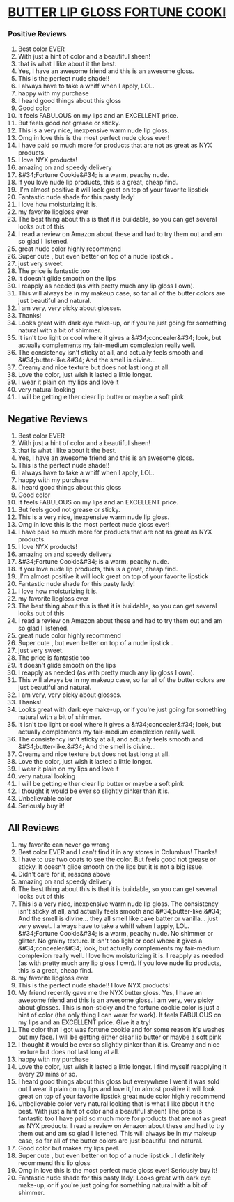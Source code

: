# [BUTTER LIP GLOSS FORTUNE COOKI](https://products.checkmycream.com/products/BUTTER-LIP-GLOSS-FORTUNE-COOKI.html)

### Positive Reviews

<ol>
      <li>Best color EVER</li>
      <li>With just a hint of color and a beautiful sheen!  </li>
      <li>that is what I like about it the best.  </li>
      <li>Yes, I have an awesome friend and this is an awesome gloss.</li>
      <li>This is the perfect nude shade!!</li>
      <li>I always have to take a whiff when I apply, LOL.</li>
      <li>happy with my purchase</li>
      <li>I heard good things about this gloss</li>
      <li>Good color</li>
      <li>It feels FABULOUS on my lips and an EXCELLENT price.</li>
      <li>But feels good not grease or sticky.</li>
      <li>This is a very nice, inexpensive warm nude lip gloss.</li>
      <li>Omg in love this is the most perfect nude gloss ever!</li>
      <li>I have paid so much more for products that are not as great as NYX products.  </li>
      <li>I love NYX products!</li>
      <li>amazing on and speedy delivery</li>
      <li>&amp;#34;Fortune Cookie&amp;#34; is a warm, peachy nude.</li>
      <li>If you love nude lip products, this is a great, cheap find.</li>
      <li>,I&#x27;m almost positive it will look great on top of your favorite lipstick</li>
      <li>Fantastic nude shade for this pasty lady!</li>
      <li>I love how moisturizing it is.</li>
      <li>my favorite lipgloss ever</li>
      <li>The best thing about this is that it is buildable, so you can get several looks out of this</li>
      <li>I read a review on Amazon about these and had to try them out and am so glad I listened.  </li>
      <li>great nude color highly recommend</li>
      <li>Super cute , but even better on top of a nude lipstick .</li>
      <li>just very sweet.</li>
      <li>The price is fantastic too</li>
      <li>It doesn&#x27;t glide smooth on the lips</li>
      <li>I reapply as needed (as with pretty much any lip gloss I own).</li>
      <li>This will always be in my makeup case, so far all of the butter colors are just beautiful and natural.</li>
      <li>I am very, very picky about glosses.</li>
      <li>Thanks!</li>
      <li>Looks great with dark eye make-up, or if you&#x27;re just going for something natural with a bit of shimmer.</li>
      <li>It isn&#x27;t too light or cool where it gives a &amp;#34;concealer&amp;#34; look, but actually complements my fair-medium complexion really well.</li>
      <li>The consistency isn&#x27;t sticky at all, and actually feels smooth and &amp;#34;butter-like.&amp;#34; And the smell is divine...</li>
      <li>Creamy and nice texture but does not last long at all.</li>
      <li>Love the color, just wish it lasted a little longer.</li>
      <li>I wear it plain on my lips and love it</li>
      <li>very natural looking</li>
      <li>I will be getting either clear lip butter or maybe a soft pink</li>
</ol>


<h2>Negative Reviews</h2>
<ol>
<li> Best color EVER</li>
<li> With just a hint of color and a beautiful sheen!  </li>
<li> that is what I like about it the best.  </li>
<li> Yes, I have an awesome friend and this is an awesome gloss.</li>
<li> This is the perfect nude shade!!</li>
<li> I always have to take a whiff when I apply, LOL.</li>
<li> happy with my purchase</li>
<li> I heard good things about this gloss</li>
<li> Good color</li>
<li> It feels FABULOUS on my lips and an EXCELLENT price.</li>
<li> But feels good not grease or sticky.</li>
<li> This is a very nice, inexpensive warm nude lip gloss.</li>
<li> Omg in love this is the most perfect nude gloss ever!</li>
<li> I have paid so much more for products that are not as great as NYX products.  </li>
<li> I love NYX products!</li>
<li> amazing on and speedy delivery</li>
<li> &amp;#34;Fortune Cookie&amp;#34; is a warm, peachy nude.</li>
<li> If you love nude lip products, this is a great, cheap find.</li>
<li> ,I&#x27;m almost positive it will look great on top of your favorite lipstick</li>
<li> Fantastic nude shade for this pasty lady!</li>
<li> I love how moisturizing it is.</li>
<li> my favorite lipgloss ever</li>
<li> The best thing about this is that it is buildable, so you can get several looks out of this</li>
<li> I read a review on Amazon about these and had to try them out and am so glad I listened.  </li>
<li> great nude color highly recommend</li>
<li> Super cute , but even better on top of a nude lipstick .</li>
<li> just very sweet.</li>
<li> The price is fantastic too</li>
<li> It doesn&#x27;t glide smooth on the lips</li>
<li> I reapply as needed (as with pretty much any lip gloss I own).</li>
<li> This will always be in my makeup case, so far all of the butter colors are just beautiful and natural.</li>
<li> I am very, very picky about glosses.</li>
<li> Thanks!</li>
<li> Looks great with dark eye make-up, or if you&#x27;re just going for something natural with a bit of shimmer.</li>
<li> It isn&#x27;t too light or cool where it gives a &amp;#34;concealer&amp;#34; look, but actually complements my fair-medium complexion really well.</li>
<li> The consistency isn&#x27;t sticky at all, and actually feels smooth and &amp;#34;butter-like.&amp;#34; And the smell is divine...</li>
<li> Creamy and nice texture but does not last long at all.</li>
<li> Love the color, just wish it lasted a little longer.</li>
<li> I wear it plain on my lips and love it</li>
<li> very natural looking</li>
<li> I will be getting either clear lip butter or maybe a soft pink</li>
<li> I thought it would be ever so slightly pinker than it is.</li>
<li> Unbelievable color</li>
<li> Seriously buy it!</li>
</ol>

<h2>All Reviews</h2>

<ol>
    <li> my favorite can never go wrong</li>
    <li> Best color EVER and I can&#x27;t find it in any stores in Columbus! Thanks!</li>
    <li> I have to use two coats to see the color. But feels good not grease or sticky. It doesn&#x27;t glide smooth on the lips but it is not a big issue.</li>
    <li> Didn&#x27;t care for it, reasons above</li>
    <li> amazing on and speedy delivery</li>
    <li> The best thing about this is that it is buildable, so you can get several looks out of this</li>
    <li> This is a very nice, inexpensive warm nude lip gloss. The consistency isn&#x27;t sticky at all, and actually feels smooth and &amp;#34;butter-like.&amp;#34; And the smell is divine... they all smell like cake batter or vanilla... just very sweet. I always have to take a whiff when I apply, LOL. &amp;#34;Fortune Cookie&amp;#34; is a warm, peachy nude. No shimmer or glitter. No grainy texture. It isn&#x27;t too light or cool where it gives a &amp;#34;concealer&amp;#34; look, but actually complements my fair-medium complexion really well. I love how moisturizing it is. I reapply as needed (as with pretty much any lip gloss I own). If you love nude lip products, this is a great, cheap find.</li>
    <li> my favorite lipgloss ever</li>
    <li> This is the perfect nude shade!! I love NYX products!</li>
    <li> My friend recently gave me the NYX butter gloss. Yes, I have an awesome friend and this is an awesome gloss. I am very, very picky about glosses. This is non-sticky and the fortune cookie color is just a hint of color (the only thing I can wear for work). It feels FABULOUS on my lips and an EXCELLENT price. Give it a try!</li>
    <li> The color that I got was fortune cookie and for some reason it&#x27;s washes out my face. I will be getting either clear lip butter or maybe a soft pink</li>
    <li> I thought it would be ever so slightly pinker than it is. Creamy and nice texture but does not last long at all.</li>
    <li> happy with my purchase</li>
    <li> Love the color, just wish it lasted a little longer. I find myself reapplying it every 20 mins or so.</li>
    <li> I heard good things about this gloss but everywhere I went it was sold out I wear it plain on my lips and love it,I&#x27;m almost positive it will look great on top of your favorite lipstick great nude color highly recommend</li>
    <li> Unbelievable color very natural looking that is what I like about it the best.  With just a hint of color and a beautiful sheen!  The price is fantastic too I have paid so much more for products that are not as great as NYX products.  I read a review on Amazon about these and had to try them out and am so glad I listened.  This will always be in my makeup case, so far all of the butter colors are just beautiful and natural.</li>
    <li> Good color but makes my lips peel.</li>
    <li> Super cute , but even better on top of a nude lipstick . I definitely recommend this lip gloss</li>
    <li> Omg in love this is the most perfect nude gloss ever! Seriously buy it!</li>
    <li> Fantastic nude shade for this pasty lady! Looks great with dark eye make-up, or if you&#x27;re just going for something natural with a bit of shimmer.</li>
</ol>




